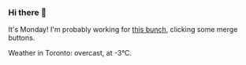 ### Hi there :wave:

It's Monday! I'm probably working for [this bunch](https://github.com/kohofinancial), clicking some merge buttons.

Weather in Toronto: overcast, at -3°C.
